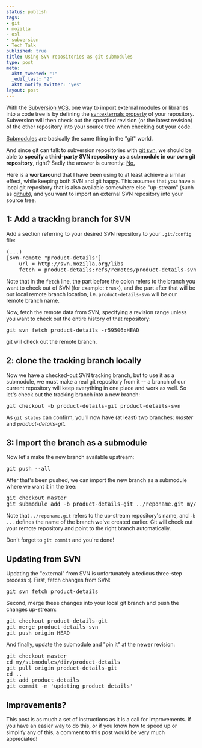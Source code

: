 ```yaml
--- 
status: publish
tags: 
- git
- mozilla
- osl
- subversion
- Tech Talk
published: true
title: Using SVN repositories as git submodules
type: post
meta: 
  aktt_tweeted: "1"
  _edit_last: "2"
  aktt_notify_twitter: "yes"
layout: post
---
```

With the <a href="http://subversion.tigris.org/">Subversion <acronym title="Version Control System">VCS</acronym></a>, one way to import external modules or libraries into a code tree is by defining the <a href="http://svnbook.red-bean.com/en/1.0/ch07s03.html">svn:externals property</a> of your repository. Subversion will then check out the specified revision (or the latest revision) of the other repository into your source tree when checking out your code.

<a href="http://www.kernel.org/pub/software/scm/git/docs/git-submodule.html">Submodules</a> are basically the same thing in the "git" world.

And since git can talk to subversion repositories with <a href="http://www.kernel.org/pub/software/scm/git/docs/git-svn.html">git svn</a>, we should be able to <strong>specify a third-party SVN repository as a submodule in our own git repository</strong>, right? Sadly the answer is currently: <a href="http://stackoverflow.com/questions/465042/is-it-possible-to-have-a-subversion-repository-as-a-git-submodule">No.</a>

Here is a <strong>workaround</strong> that I have been using to at least achieve a similar effect, while keeping both SVN and git happy. This assumes that you have a local git repository that is also available somewhere else "up-stream" (such as <a href="http://github.com">github</a>), and you want to import an external SVN repository into your source tree.

<h2>1: Add a tracking branch for SVN</h2>
Add a section referring to your desired SVN repository to your <code>.git/config</code> file:

<pre>(...)
[svn-remote "product-details"]
    url = http://svn.mozilla.org/libs
    fetch = product-details:refs/remotes/product-details-svn
</pre>

Note that in the <code>fetch</code> line, the part before the colon refers to the branch you want to check out of SVN (for example: <code>trunk</code>), and the part after that will be our local remote branch location, i.e. <code>product-details-svn</code> will be our remote branch name.

Now, fetch the remote data from SVN, specifying a revision range unless you want to check out the entire history of that repository:

<pre>git svn fetch product-details -r59506:HEAD</pre>

git will check out the remote branch.

<h2>2: clone the tracking branch locally</h2>
Now we have a checked-out SVN tracking branch, but to use it as a submodule, we must make a real git repository from it -- a branch of our current repository will keep everything in one place and work as well. So let's check out the tracking branch into a new branch:

<pre>git checkout -b product-details-git product-details-svn</pre>

As <code>git status</code> can confirm, you'll now have (at least) two branches: <em>master</em> and <em>product-details-git</em>.

<h2>3: Import the branch as a submodule</h2>
Now let's make the new branch available upstream:

<pre>git push --all</pre>

After that's been pushed, we can import the new branch as a submodule where we want it in the tree:

<pre>git checkout master
git submodule add -b product-details-git ../reponame.git my/submodules/dir/product-details
</pre>

Note that <code>../reponame.git</code> refers to the up-stream repository's name, and <code>-b ...</code> defines the name of the branch we've created earlier. Git will check out your remote repository and point to the right branch automatically.

Don't forget to <code>git commit</code> and you're done!

<h2>Updating from SVN</h2>
Updating the "external" from SVN is unfortunately a tedious three-step process :(. First, fetch changes from SVN:
<pre>git svn fetch product-details</pre>

Second, merge these changes into your local git branch and push the changes up-stream:
<pre>git checkout product-details-git
git merge product-details-svn
git push origin HEAD</pre>

And finally, update the submodule and "pin it" at the newer revision:
<pre>git checkout master
cd my/submodules/dir/product-details
git pull origin product-details-git
cd ..
git add product-details
git commit -m 'updating product details'</pre>

<h2>Improvements?</h2>
This post is as much a set of instructions as it is a call for improvements. If you have an easier way to do this, or if you know how to speed up or simplify any of this, a comment to this post would be very much appreciated!
